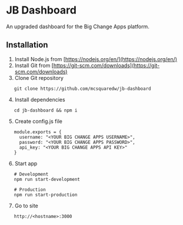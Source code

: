 # JB Dashboard
An upgraded dashboard for the Big Change Apps platform.

## Installation
1. Install Node.js from [https://nodejs.org/en/](https://nodejs.org/en/)
2. Install Git from [https://git-scm.com/downloads](https://git-scm.com/downloads)
3. Clone Git repository
```
   git clone https://github.com/mcsquaredw/jb-dashboard
```
4. Install dependencies
```
   cd jb-dashboard && npm i
```
5. Create config.js file
```
   module.exports = {
     username: "<YOUR BIG CHANGE APPS USERNAME>",
     password: "<YOUR BIG CHANGE APPS PASSWORD>",
     api_key: "<YOUR BIG CHANGE APPS API KEY>"
   }
```
6. Start app
```
   # Development
   npm run start-development
```

```
   # Production
   npm run start-production
```
7. Go to site
```
   http://<hostname>:3000
```
